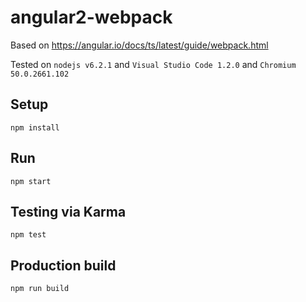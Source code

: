 # angular2-webpack

Based on https://angular.io/docs/ts/latest/guide/webpack.html

Tested on `nodejs v6.2.1` and `Visual Studio Code 1.2.0` and `Chromium 50.0.2661.102`

## Setup 

```npm install```

## Run

`npm start`

## Testing via Karma

`npm test`

## Production build

`npm run build`
